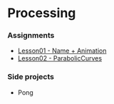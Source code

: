 <h1> Processing </h1>

<h3> Assignments </h3>

<ul>
  <li><a href="https://github.com/oscaroders/Processing/blob/master/Lesson01/Lesson01.pde">Lesson01 - Name + Animation</a></li>
  <li><a href="https://github.com/oscaroders/Processing/tree/master/Lesson02/ParabolicCurves">Lesson02 - ParabolicCurves</a></li>
</ul>

<h3> Side projects </h3>

<ul>
  <li><a herf="https://github.com/oscaroders/Processing/blob/master/SideProjects/Pong/Pong.pde">Pong</a></li>
</ul>
